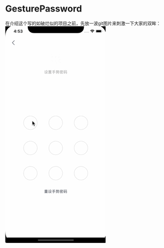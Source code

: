 # GesturePassword

在介绍这个写的如破烂似的项目之前，先放一波git图片来刺激一下大家的双眸：
![image](https://github.com/like-restart/GesturePassword/raw/master/LKGesturePasswordProject/show.gif)
